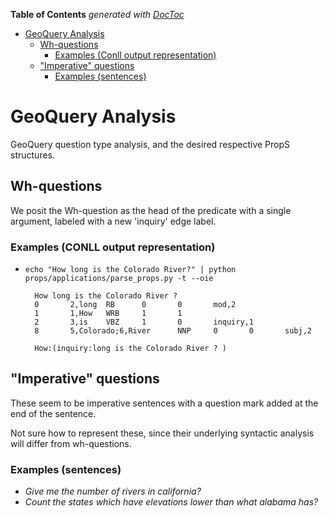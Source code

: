 <!-- START doctoc generated TOC please keep comment here to allow auto update -->
<!-- DON'T EDIT THIS SECTION, INSTEAD RE-RUN doctoc TO UPDATE -->
**Table of Contents**  *generated with [DocToc](https://github.com/thlorenz/doctoc)*

- [GeoQuery Analysis](#geoquery-analysis)
  - [Wh-questions](#wh-questions)
    - [Examples (Conll output representation)](#examples-conll-output-representation)
  - ["Imperative" questions](#imperative-questions)
    - [Examples (sentences)](#examples-sentences)

<!-- END doctoc generated TOC please keep comment here to allow auto update -->

# GeoQuery Analysis

GeoQuery question type analysis, and the desired respective PropS structures.

## Wh-questions

We posit the Wh-question as the head of the predicate with a single argument, 
labeled with a new 'inquiry' edge label.

### Examples (CONLL output representation)

* ```echo "How long is the Colorado River?" | python props/applications/parse_props.py -t --oie```

        How long is the Colorado River ?
        0       2,long  RB      0       0       mod,2
        1       1,How   WRB     1       1
        2       3,is    VBZ     1       0       inquiry,1
        8       5,Colorado;6,River      NNP     0       0       subj,2
        
        How:(inquiry:long is the Colorado River ? )
        


## "Imperative" questions

These seem to be imperative sentences with a question mark added at the end of the sentence.

Not sure how to represent these, since their underlying syntactic analysis will differ from wh-questions.

### Examples (sentences)

* *Give me the number of rivers in california?*
* *Count the states which have elevations lower than what alabama has?*
